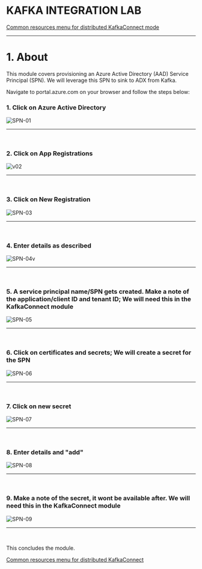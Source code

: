 # KAFKA INTEGRATION LAB

[Common resources menu for distributed KafkaConnect mode](README.md)
<hr>

# 1. About
This module covers provisioning an Azure Active Directory (AAD) Service Principal (SPN).  We will leverage this SPN to sink to ADX from Kafka.<br>  

Navigate to portal.azure.com on your browser and follow the steps below:<br>

### 1. Click on Azure Active Directory
![SPN-01](../images/01-spn-01.png)
<br>
<hr>
<br>

### 2. Click on App Registrations
![v02](../images/01-spn-02.png)
<br>
<hr>
<br>

### 3. Click on New Registration
![SPN-03](../images/01-spn-03.png)
<br>
<hr>
<br>


### 4. Enter details as described
![SPN-04v](../images/01-spn-04.png)
<br>
<hr>
<br>

### 5. A service principal name/SPN gets created.  Make a note of the application/client ID and tenant ID; We will need this in the KafkaConnect module
![SPN-05](../images/01-spn-05.png)
<br>
<hr>
<br>

### 6. Click on certificates and secrets; We will create a secret for the SPN
![SPN-06](../images/01-spn-06.png)
<br>
<hr>
<br>

### 7. Click on new secret
![SPN-07](../images/01-spn-07.png)
<br>
<hr>
<br>

### 8. Enter details and "add"
![SPN-08](../images/01-spn-08.png)
<br>
<hr>
<br>

### 9. Make a note of the secret, it wont be available after.  We will need this in the KafkaConnect module
![SPN-09](../images/01-spn-09.png)
<br>
<hr>
<br>

This concludes the module.<br>

[Common resources menu for distributed KafkaConnect](README.md)
